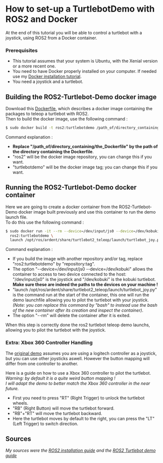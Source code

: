 # How to set-up a TurtlebotDemo with ROS2 and Docker
At the end of this tutorial you will be able to control a turtlebot with a joystick, using ROS2 from a Docker container.

### Prerequisites
- This tutorial assumes that your system is Ubuntu, with the Xenial version or a more recent one.
- You need to have Docker properly installed on your computer. If needed use my [Docker installation tutorial](https://github.com/CARMinesDouai/PhaROS2/tree/master/Docker%20Installation).
- You need a joystick and a turtlebot.

## Building the ROS2-Turtlebot-Demo docker image
Download this [Dockerfile](https://github.com/CARMinesDouai/PhaROS2/blob/master/ROS2/TurtlebotDemo/Dockerfile), which describes a docker image containing the packages to teleop a turtlebot with ROS2.  
Then to build the docker image, use the following command :
```bash
$ sudo docker build -t ros2:turtlebotdemo /path_of/directory_containing/the_Dockerfile
```
Command explanation :
- **Replace "/path_of/directory_containing/the_Dockerfile" by the path of the directory containing the Dockerfile**.
- "ros2" will be the docker image repository, you can change this if you want.
- "turtlebotdemo" will be the docker image tag; you can change this if you want.

## Running the ROS2-Turtlebot-Demo docker container
Here we are going to create a docker container from the ROS2-Turtlebot-Demo docker image built previously and use this container to run the demo launch file.  
To do this use the following command :
```bash
$ sudo docker run -it --rm --device=/dev/input/js0 --device=/dev/kobuki \
  ros2:turtlebotdemo \
  launch /opt/ros/ardent/share/turtlebot2_teleop/launch/turtlebot_joy.py
```
Command explanation :
- If you build the image with another repository and/or tag, replace "ros2:turtlebotdemo" by "repository:tag".
- The option "--device=/dev/input/js0 --device=/dev/kobuki" allows the container to access to two device connected to the host: "/dev/input/js0" is the joystick and "/dev/kobuki" is the kobuki turtlebot.   
**Make sure these are indeed the paths to the devices on your machine !**
- "launch /opt/ros/ardent/share/turtlebot2_teleop/launch/turtlebot_joy.py" is the command run at the start of the container, this one will run the demo launchfile allowing you to pilot the turtlebot with your joystick.
*(Note: you can replace this command by "bash" to instead use the bash of the new container after its creation and inspect the container)*.
- The option "--rm" will delete the container after it is exited.  

When this step is correctly done the ros2 turtlebot teleop demo launchs, allowing you to pilot the turtlebot with the joystick.

### Extra: Xbox 360 Controller Handling 
The [original demo](https://github.com/ros2/turtlebot2_demo) assumes you are using a logitech controller as a joystick, but you can use other joysticks aswell. However the button mapping will differ from one controller to another.  

Here is a guide on how to use a Xbox 360 controller to pilot the turtlebot.  
*Warning: by default it is a quite weird button mapping !   
I will adapt the demo to better match the Xbox 360 controller in the near future.* 
- First you need to press "RT" (Right Trigger) to unlock the turtlebot wheels.
- "RB" (Right Button) will move the turtlebot forward.
- "RB"+"RT" will move the turtlebot backward.
- Here the turtlebot moves by default to the right, you can press the "LT" (Left Trigger) to switch direction.

## Sources
*My sources were the [ROS2 installation guide](https://github.com/ros2/ros2/wiki/Linux-Install-Debians) and the [ROS2 Turtlebot demo guide](https://github.com/ros2/turtlebot2_demo)*
